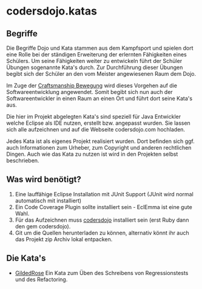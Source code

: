 codersdojo.katas
================

Begriffe
--------

Die Begriffe Dojo und Kata stammen aus dem Kampfsport und spielen dort eine Rolle
bei der ständigen Erweiterung der erlernten Fähigkeiten eines Schülers. 
Um seine Fähigkeiten weiter zu entwickeln führt der Schüler Übungen sogenannte Kata's durch.
Zur Durchführung dieser Übungen begibt sich der Schüler an den vom Meister angewiesenen Raum
dem Dojo. 

Im Zuge der [Craftsmanship Bewegung](http://manifesto.softwarecraftsmanship.org/#/de)
wird dieses Vorgehen auf die Softwareentwicklung angewendet. 
Somit begibt sich nun auch der Softwareentwickler in einen Raum an einen Ort und führt 
dort seine Kata's aus.

Die hier im Projekt abgelegten Kata's sind speziell für Java Entwickler welche Eclipse als IDE
nutzen, erstellt bzw. angepasst wurden. Sie lassen sich alle aufzeichnen und auf die Webseite
codersdojo.com hochladen. 

Jedes Kata ist als eigenes Projekt realisiert wurden. Dort befinden sich ggf. auch Informationen
zum Urheber, zum Copyright und anderen rechtlichen Dingen. Auch wie das Kata zu nutzen ist 
wird in den Projekten selbst beschrieben.

Was wird benötigt?
------------------
1. Eine lauffähige Eclipse Installation mit JUnit Support (JUnit wird normal automatisch mit installiert)
2. Ein Code Coverage Plugin sollte installiert sein - EclEmma ist eine gute Wahl.
3. Für das Aufzeichnen muss [codersdojo](http://content.codersdojo.org/codersdojo_client/) 
installiert sein (erst Ruby dann den gem codersdojo).
4. Git um die Quellen herunterladen zu können, alternativ könnt ihr auch das Projekt zip Archiv lokal entpacken.

Die Kata's
----------

* [GildedRose](./GildedRoseKata_L2) Ein Kata zum Üben des Schreibens von Regressionstests und des Refactoring.